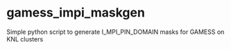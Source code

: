 # gamess_impi_maskgen
Simple python script to generate I_MPI_PIN_DOMAIN masks for GAMESS on KNL clusters
